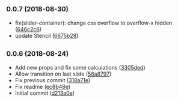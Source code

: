 ## <small>0.0.7 (2018-08-30)</small>

* fix(slider-container): change css overflow to  overflow-x hidden ([646c2c6](https://github.com/edgeworkscreative/EWC-Slides/commit/646c2c6))
* update Stencil ([6675b28](https://github.com/edgeworkscreative/EWC-Slides/commit/6675b28))



## <small>0.0.6 (2018-08-24)</small>

* Add new props and fix some calculations ([3305ded](https://github.com/edgeworkscreative/EWC-Slides/commit/3305ded))
* Allow transition on last slide ([56a8797](https://github.com/edgeworkscreative/EWC-Slides/commit/56a8797))
* Fix previous commit ([318a71e](https://github.com/edgeworkscreative/EWC-Slides/commit/318a71e))
* Fix readme  ([ec8b48e](https://github.com/edgeworkscreative/EWC-Slides/commit/ec8b48e))
* Initial commit ([d213a0e](https://github.com/edgeworkscreative/EWC-Slides/commit/d213a0e))



